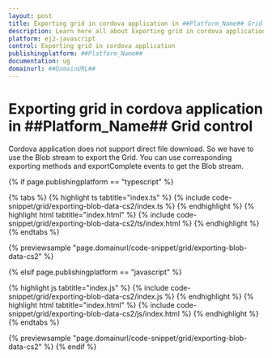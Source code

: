 ```yaml
---
layout: post
title: Exporting grid in cordova application in ##Platform_Name## Grid control | Syncfusion
description: Learn here all about Exporting grid in cordova application in Syncfusion ##Platform_Name## Grid control of Syncfusion Essential JS 2 and more.
platform: ej2-javascript
control: Exporting grid in cordova application 
publishingplatform: ##Platform_Name##
documentation: ug
domainurl: ##DomainURL##
---
```


# Exporting grid in cordova application in ##Platform_Name## Grid control

Cordova application does not support direct file download. So we have to use the Blob stream to export the Grid.
You can use corresponding exporting methods and exportComplete events to get the Blob stream.

{% if page.publishingplatform == "typescript" %}

 {% tabs %}
{% highlight ts tabtitle="index.ts" %}
{% include code-snippet/grid/exporting-blob-data-cs2/index.ts %}
{% endhighlight %}
{% highlight html tabtitle="index.html" %}
{% include code-snippet/grid/exporting-blob-data-cs2/ts/index.html %}
{% endhighlight %}
{% endtabs %}
        
{% previewsample "page.domainurl/code-snippet/grid/exporting-blob-data-cs2" %}

{% elsif page.publishingplatform == "javascript" %}

{% highlight js tabtitle="index.js" %}
{% include code-snippet/grid/exporting-blob-data-cs2/index.js %}
{% endhighlight %}
{% highlight html tabtitle="index.html" %}
{% include code-snippet/grid/exporting-blob-data-cs2/js/index.html %}
{% endhighlight %}
{% endtabs %}

{% previewsample "page.domainurl/code-snippet/grid/exporting-blob-data-cs2" %}
{% endif %}
